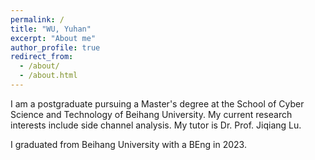 ```yaml
---
permalink: /
title: "WU, Yuhan"
excerpt: "About me"
author_profile: true
redirect_from: 
  - /about/
  - /about.html
---
```


I am a postgraduate pursuing a Master's degree at the School of Cyber Science and Technology of Beihang University. My current research interests include side channel analysis.  My tutor is Dr. Prof. Jiqiang Lu.

I graduated from Beihang University with a BEng in 2023.

